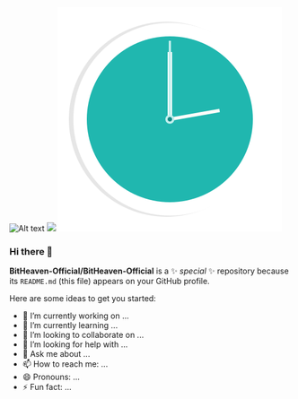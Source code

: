![Alt text](https://raw.github.com/potherca-blog/StackOverflow/master/question.13808020.include-an-svg-hosted-on-github-in-markdown/controllers_brief.svg)
    <img src="https://raw.github.com/potherca-blog/StackOverflow/master/question.13808020.include-an-svg-hosted-on-github-in-markdown/controllers_brief.svg">
![Top](https://github.com/BitHeaven-Official/BitHeaven-Official/raw/main/top.svg)

### Hi there 👋


**BitHeaven-Official/BitHeaven-Official** is a ✨ _special_ ✨ repository because its `README.md` (this file) appears on your GitHub profile.

Here are some ideas to get you started:

- 🔭 I’m currently working on ...
- 🌱 I’m currently learning ...
- 👯 I’m looking to collaborate on ...
- 🤔 I’m looking for help with ...
- 💬 Ask me about ...
- 📫 How to reach me: ...
- 😄 Pronouns: ...
- ⚡ Fun fact: ...

